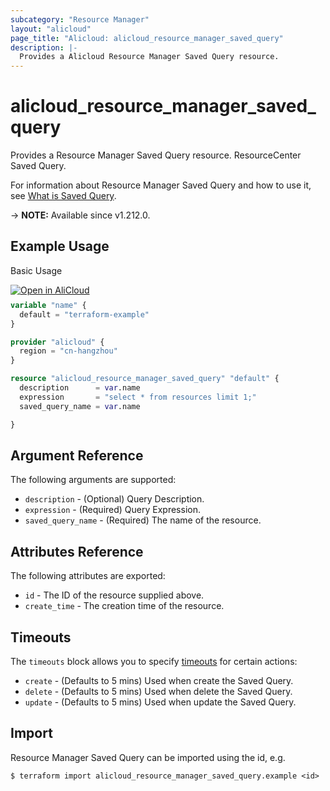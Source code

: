 ```yaml
---
subcategory: "Resource Manager"
layout: "alicloud"
page_title: "Alicloud: alicloud_resource_manager_saved_query"
description: |-
  Provides a Alicloud Resource Manager Saved Query resource.
---
```


# alicloud_resource_manager_saved_query

Provides a Resource Manager Saved Query resource. ResourceCenter Saved Query.

For information about Resource Manager Saved Query and how to use it, see [What is Saved Query](https://www.alibabacloud.com/help/zh/resource-management/developer-reference/api-resourcecenter-2022-12-01-createsavedquery).

-> **NOTE:** Available since v1.212.0.

## Example Usage

Basic Usage

<div style="display: block;margin-bottom: 40px;"><div class="oics-button" style="float: right;position: absolute;margin-bottom: 10px;">
  <a href="https://api.aliyun.com/api-tools/terraform?resource=alicloud_resource_manager_saved_query&exampleId=9c8f80b6-fdab-bc34-92a1-d53411b726b65485f90c&activeTab=example&spm=docs.r.resource_manager_saved_query.0.9c8f80b6fd&intl_lang=EN_US" target="_blank">
    <img alt="Open in AliCloud" src="https://img.alicdn.com/imgextra/i1/O1CN01hjjqXv1uYUlY56FyX_!!6000000006049-55-tps-254-36.svg" style="max-height: 44px; max-width: 100%;">
  </a>
</div></div>

```terraform
variable "name" {
  default = "terraform-example"
}

provider "alicloud" {
  region = "cn-hangzhou"
}

resource "alicloud_resource_manager_saved_query" "default" {
  description      = var.name
  expression       = "select * from resources limit 1;"
  saved_query_name = var.name

}
```

## Argument Reference

The following arguments are supported:
* `description` - (Optional) Query Description.
* `expression` - (Required) Query Expression.
* `saved_query_name` - (Required) The name of the resource.

## Attributes Reference

The following attributes are exported:
* `id` - The ID of the resource supplied above.
* `create_time` - The creation time of the resource.

## Timeouts

The `timeouts` block allows you to specify [timeouts](https://www.terraform.io/docs/configuration-0-11/resources.html#timeouts) for certain actions:
* `create` - (Defaults to 5 mins) Used when create the Saved Query.
* `delete` - (Defaults to 5 mins) Used when delete the Saved Query.
* `update` - (Defaults to 5 mins) Used when update the Saved Query.

## Import

Resource Manager Saved Query can be imported using the id, e.g.

```shell
$ terraform import alicloud_resource_manager_saved_query.example <id>
```